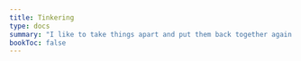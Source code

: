 ```yaml
---
title: Tinkering
type: docs
summary: "I like to take things apart and put them back together again. Sometimes I get lucky and something cooler comes out the other end."
bookToc: false
---
```

